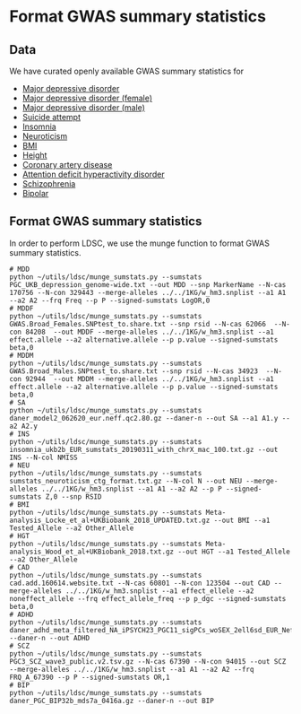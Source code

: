 # Format GWAS summary statistics

## Data

We have curated openly available GWAS summary statistics for 
* [Major depressive disorder](https://www.nature.com/articles/s41467-018-03819-3)
* [Major depressive disorder (female)](https://www.medrxiv.org/content/10.1101/2022.03.30.22273201v1.full)
* [Major depressive disorder (male)](https://www.medrxiv.org/content/10.1101/2022.03.30.22273201v1.full)
* [Suicide attempt](https://www.medrxiv.org/content/10.1101/2020.12.01.20241281v1)
* [Insomnia](https://www.nature.com/articles/s41588-022-01124-w)
* [Neuroticism](http://ftp.ebi.ac.uk/pub/databases/gwas/summary_statistics/GCST006001-GCST007000/GCST006476/sumstats_neuroticism_ctg_format.txt.gz)
* [BMI](https://portals.broadinstitute.org/collaboration/giant/images/c/c8/Meta-analysis_Locke_et_al%2BUKBiobank_2018_UPDATED.txt.gz)
* [Height](https://portals.broadinstitute.org/collaboration/giant/images/6/63/Meta-analysis_Wood_et_al%2BUKBiobank_2018.txt.gz)
* [Coronary artery disease](http://www.cardiogramplusc4d.org/media/cardiogramplusc4d-consortium/data-downloads/cad.additive.Oct2015.pub.zip) 
* [Attention deficit hyperactivity disorder](https://pgc.unc.edu/for-researchers/download-results/)
* [Schizophrenia](https://pgc.unc.edu/for-researchers/download-results/)
* [Bipolar](https://pgc.unc.edu/for-researchers/download-results/)

## Format GWAS summary statistics

In order to perform LDSC, we use the munge function to format GWAS summary statistics.

```
# MDD
python ~/utils/ldsc/munge_sumstats.py --sumstats PGC_UKB_depression_genome-wide.txt --out MDD --snp MarkerName --N-cas 170756 --N-con 329443 --merge-alleles ../../1KG/w_hm3.snplist --a1 A1 --a2 A2 --frq Freq --p P --signed-sumstats LogOR,0
# MDDF
python ~/utils/ldsc/munge_sumstats.py --sumstats GWAS.Broad_Females.SNPtest_to.share.txt --snp rsid --N-cas 62066  --N-con 84208  --out MDDF --merge-alleles ../../1KG/w_hm3.snplist --a1 effect.allele --a2 alternative.allele --p p.value --signed-sumstats beta,0
# MDDM
python ~/utils/ldsc/munge_sumstats.py --sumstats GWAS.Broad_Males.SNPtest_to.share.txt --snp rsid --N-cas 34923  --N-con 92944  --out MDDM --merge-alleles ../../1KG/w_hm3.snplist --a1 effect.allele --a2 alternative.allele --p p.value --signed-sumstats beta,0
# SA
python ~/utils/ldsc/munge_sumstats.py --sumstats daner_model2_062620_eur.neff.qc2.80.gz --daner-n --out SA --a1 A1.y --a2 A2.y
# INS
python ~/utils/ldsc/munge_sumstats.py --sumstats insomnia_ukb2b_EUR_sumstats_20190311_with_chrX_mac_100.txt.gz --out INS --N-col NMISS
# NEU
python ~/utils/ldsc/munge_sumstats.py --sumstats sumstats_neuroticism_ctg_format.txt.gz --N-col N --out NEU --merge-alleles ../../1KG/w_hm3.snplist --a1 A1 --a2 A2 --p P --signed-sumstats Z,0 --snp RSID
# BMI
python ~/utils/ldsc/munge_sumstats.py --sumstats Meta-analysis_Locke_et_al+UKBiobank_2018_UPDATED.txt.gz --out BMI --a1 Tested_Allele --a2 Other_Allele
# HGT
python ~/utils/ldsc/munge_sumstats.py --sumstats Meta-analysis_Wood_et_al+UKBiobank_2018.txt.gz --out HGT --a1 Tested_Allele --a2 Other_Allele
# CAD
python ~/utils/ldsc/munge_sumstats.py --sumstats cad.add.160614.website.txt --N-cas 60801 --N-con 123504 --out CAD --merge-alleles ../../1KG/w_hm3.snplist --a1 effect_ellele --a2 noneffect_allele --frq effect_allele_freq --p p_dgc --signed-sumstats beta,0
# ADHD 
python ~/utils/ldsc/munge_sumstats.py --sumstats daner_adhd_meta_filtered_NA_iPSYCH23_PGC11_sigPCs_woSEX_2ell6sd_EUR_Neff_70.meta.gz --daner-n --out ADHD
# SCZ
python ~/utils/ldsc/munge_sumstats.py --sumstats PGC3_SCZ_wave3_public.v2.tsv.gz --N-cas 67390 --N-con 94015 --out SCZ --merge-alleles ../../1KG/w_hm3.snplist --a1 A1 --a2 A2 --frq FRQ_A_67390 --p P --signed-sumstats OR,1
# BIP
python ~/utils/ldsc/munge_sumstats.py --sumstats daner_PGC_BIP32b_mds7a_0416a.gz --daner-n --out BIP
```


